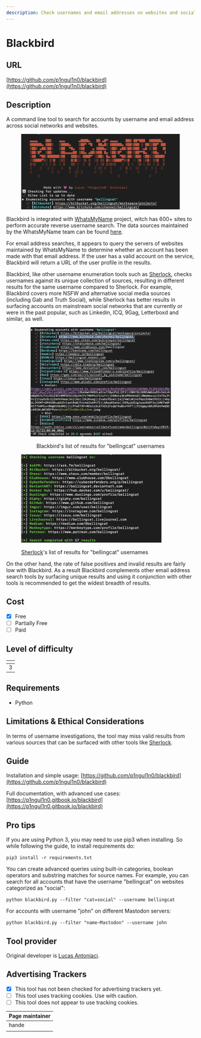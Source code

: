 ```yaml
---
description: Check usernames and email addresses on websites and social networks
---
```


# Blackbird

## URL

[https://github.com/p1ngul1n0/blackbird](https://github.com/p1ngul1n0/blackbird)

## Description

A command line tool to search for accounts by username and email address across social networks and websites.&#x20;

<figure><img src=".gitbook/assets/Screen Shot 2024-06-07 at 10.00.58 AM.png" alt=""><figcaption></figcaption></figure>

Blackbird is integrated with [WhatsMyName](https://github.com/WebBreacher/WhatsMyName) project, witch has 600+ sites to perform accurate reverse username search. The data sources maintained by the WhatsMyName team can be found [here](https://github.com/WebBreacher/WhatsMyName/blob/main/wmn-data.json).&#x20;

For email address searches, it appears to query the servers of websites maintained by WhatsMyName to determine whether an account has been made with that email address. If the user has a valid account on the service, Blackbird will return a URL of the user profile in the results.&#x20;

Blackbird, like other username enumeration tools such as [Sherlock](https://bellingcat.gitbook.io/toolkit/more/all-tools/sherlock), checks usernames against its unique collection of sources, resulting in different results for the same username compared to Sherlock. For example, Blackbird covers more NSFW and alternative social media sources (including Gab and Truth Social), while Sherlock has better results in surfacing accounts on mainstream social networks that are currently or were in the past popular, such as Linkedin, ICQ, 9Gag, Letterboxd and similar, as well.

<div align="center">

<figure><img src=".gitbook/assets/Screen Shot 2024-06-16 at 2.44.18 PM.png" alt="" width="375"><figcaption><p>Blackbird's list of results for "bellingcat" usernames</p></figcaption></figure>

</div>

<figure><img src=".gitbook/assets/Screen Shot 2024-06-16 at 2.46.36 PM.png" alt="" width="375"><figcaption><p><a href="https://bellingcat.gitbook.io/toolkit/more/all-tools/sherlock">Sherlock</a>'s list of results for "bellingcat" usernames</p></figcaption></figure>

On the other hand, the rate of false positives and invalid results are fairly low with Blackbird. As a result Blackbird complements other email address search tools by surfacing unique results and using it conjunction with other tools is recommended to get the widest breadth of results.&#x20;

## Cost

* [x] Free
* [ ] Partially Free
* [ ] Paid

## Level of difficulty

<table><thead><tr><th data-type="rating" data-max="5"></th></tr></thead><tbody><tr><td>3</td></tr></tbody></table>

## Requirements

* Python

## Limitations & Ethical Considerations

In terms of username investigations, the tool may miss valid results from various sources that can be surfaced with other tools like [Sherlock](https://bellingcat.gitbook.io/toolkit/more/all-tools/sherlock).&#x20;



## Guide

Installation and simple usage: [https://github.com/p1ngul1n0/blackbird](https://github.com/p1ngul1n0/blackbird)

Full documentation, with advanced use cases: [https://p1ngul1n0.gitbook.io/blackbird](https://p1ngul1n0.gitbook.io/blackbird)

## Pro tips

If you are using Python 3, you may need to use pip3 when installing. So while following the guide, to install requirements do:

```
pip3 install -r requirements.txt
```

You can create advanced queries using built-in categories, boolean operators and substring matches for source names. For example, you can search for all accounts that have the username "bellingcat" on websites categorized as "social":

```
python blackbird.py --filter "cat=social" --username bellingcat 
```

For accounts with username "john" on different Mastodon servers:

```
python blackbird.py --filter "name~Mastodon" --username john 
```

## Tool provider

Original developer is [Lucas Antoniaci](https://www.linkedin.com/in/lucas-antoniaci/).

## Advertising Trackers

* [x] This tool has not been checked for advertising trackers yet.
* [ ] This tool uses tracking cookies. Use with caution.
* [ ] This tool does not appear to use tracking cookies.

| Page maintainer |
| --------------- |
| hande           |
|                 |
